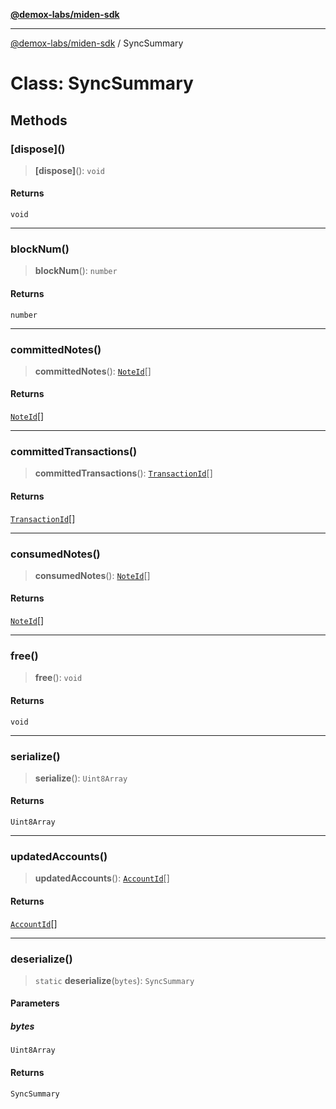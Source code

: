 [**@demox-labs/miden-sdk**](../README.md)

***

[@demox-labs/miden-sdk](../README.md) / SyncSummary

# Class: SyncSummary

## Methods

### \[dispose\]()

> **\[dispose\]**(): `void`

#### Returns

`void`

***

### blockNum()

> **blockNum**(): `number`

#### Returns

`number`

***

### committedNotes()

> **committedNotes**(): [`NoteId`](NoteId.md)[]

#### Returns

[`NoteId`](NoteId.md)[]

***

### committedTransactions()

> **committedTransactions**(): [`TransactionId`](TransactionId.md)[]

#### Returns

[`TransactionId`](TransactionId.md)[]

***

### consumedNotes()

> **consumedNotes**(): [`NoteId`](NoteId.md)[]

#### Returns

[`NoteId`](NoteId.md)[]

***

### free()

> **free**(): `void`

#### Returns

`void`

***

### serialize()

> **serialize**(): `Uint8Array`

#### Returns

`Uint8Array`

***

### updatedAccounts()

> **updatedAccounts**(): [`AccountId`](AccountId.md)[]

#### Returns

[`AccountId`](AccountId.md)[]

***

### deserialize()

> `static` **deserialize**(`bytes`): `SyncSummary`

#### Parameters

##### bytes

`Uint8Array`

#### Returns

`SyncSummary`
